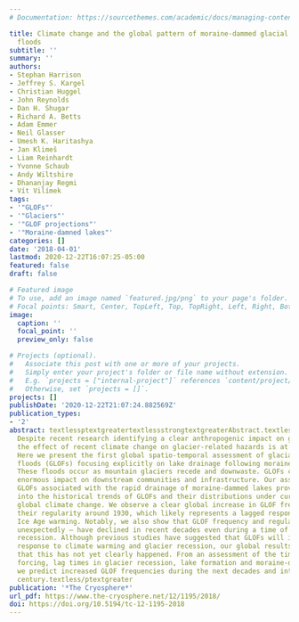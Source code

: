 ```yaml
---
# Documentation: https://sourcethemes.com/academic/docs/managing-content/

title: Climate change and the global pattern of moraine-dammed glacial lake outburst
  floods
subtitle: ''
summary: ''
authors:
- Stephan Harrison
- Jeffrey S. Kargel
- Christian Huggel
- John Reynolds
- Dan H. Shugar
- Richard A. Betts
- Adam Emmer
- Neil Glasser
- Umesh K. Haritashya
- Jan Klimeš
- Liam Reinhardt
- Yvonne Schaub
- Andy Wiltshire
- Dhananjay Regmi
- Vít Vilímek
tags:
- '"GLOFs"'
- '"Glaciers"'
- '"GLOF projections"'
- '"Moraine-damned lakes"'
categories: []
date: '2018-04-01'
lastmod: 2020-12-22T16:07:25-05:00
featured: false
draft: false

# Featured image
# To use, add an image named `featured.jpg/png` to your page's folder.
# Focal points: Smart, Center, TopLeft, Top, TopRight, Left, Right, BottomLeft, Bottom, BottomRight.
image:
  caption: ''
  focal_point: ''
  preview_only: false

# Projects (optional).
#   Associate this post with one or more of your projects.
#   Simply enter your project's folder or file name without extension.
#   E.g. `projects = ["internal-project"]` references `content/project/deep-learning/index.md`.
#   Otherwise, set `projects = []`.
projects: []
publishDate: '2020-12-22T21:07:24.882569Z'
publication_types:
- '2'
abstract: textlessptextgreatertextlessstrongtextgreaterAbstract.textless/strongtextgreater
  Despite recent research identifying a clear anthropogenic impact on glacier recession,
  the effect of recent climate change on glacier-related hazards is at present unclear.
  Here we present the first global spatio-temporal assessment of glacial lake outburst
  floods (GLOFs) focusing explicitly on lake drainage following moraine dam failure.
  These floods occur as mountain glaciers recede and downwaste. GLOFs can have an
  enormous impact on downstream communities and infrastructure. Our assessment of
  GLOFs associated with the rapid drainage of moraine-dammed lakes provides insights
  into the historical trends of GLOFs and their distributions under current and future
  global climate change. We observe a clear global increase in GLOF frequency and
  their regularity around 1930, which likely represents a lagged response to post-Little
  Ice Age warming. Notably, we also show that GLOF frequency and regularity – rather
  unexpectedly – have declined in recent decades even during a time of rapid glacier
  recession. Although previous studies have suggested that GLOFs will increase in
  response to climate warming and glacier recession, our global results demonstrate
  that this has not yet clearly happened. From an assessment of the timing of climate
  forcing, lag times in glacier recession, lake formation and moraine-dam failure,
  we predict increased GLOF frequencies during the next decades and into the 22nd
  century.textless/ptextgreater
publication: '*The Cryosphere*'
url_pdf: https://www.the-cryosphere.net/12/1195/2018/
doi: https://doi.org/10.5194/tc-12-1195-2018
---
```


